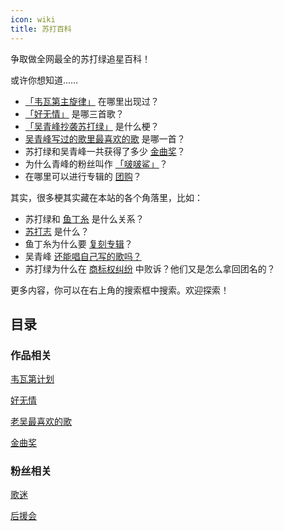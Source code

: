 ```yaml
---
icon: wiki
title: 苏打百科
---
```


争取做全网最全的苏打绿追星百科！

或许你想知道……

- [「韦瓦第主旋律」](works/vivaldi.html#「韦瓦第主旋律」) 在哪里出现过？
- [「好无情」](works/haowuqing) 是哪三首歌？
- [「吴青峰抄袭苏打绿」](works/haowuqing.html#「吴青峰抄袭苏打绿」) 是什么梗？
- [吴青峰写过的歌里最喜欢的歌](works/favorite.html#〈未了〉) 是哪一首？
- 苏打绿和吴青峰一共获得了多少 [金曲奖](works/GMA.html#总结)？
- 为什么青峰的粉丝叫作 [「啵啵鲨」](fans/fans.html#善心人士以及其他称呼)？
- 在哪里可以进行专辑的 [团购](fans/club)？

其实，很多梗其实藏在本站的各个角落里，比如：

- 苏打绿和 [鱼丁糸](/start/sodagreen/oaeen) 是什么关系？
- [苏打志](/resources/sodazine/) 是什么？
- 鱼丁糸为什么要 [复刻专辑](/start/sodagreen/oaeen.html#复刻计划)？
- 吴青峰 [还能唱自己写的歌吗？](/start/sodagreen/copyright)
- 苏打绿为什么在 [商标权纠纷](/start/sodagreen/trademark) 中败诉？他们又是怎么拿回团名的？

更多内容，你可以在右上角的搜索框中搜索。欢迎探索！

## 目录

### <FontIcon icon="album" /> 作品相关

[<FontIcon icon="four" /> 韦瓦第计划](works/vivaldi)

[<FontIcon icon="xinsui" /> 好无情](works/haowuqing)

[<FontIcon icon="favorite" /> 老吴最喜欢的歌](works/favorite)

[<FontIcon icon="award" /> 金曲奖](works/GMA)

### <FontIcon icon="fans" /> 粉丝相关

[<FontIcon icon="fans" /> 歌迷](fans/fans)

[<FontIcon icon="fans-club" /> 后援会](fans/club)

